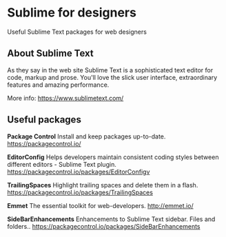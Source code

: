 # Sublime for designers
Useful Sublime Text packages for web designers

## About Sublime Text
As they say in the web site Sublime Text is a sophisticated text editor for code, markup and prose.
You'll love the slick user interface, extraordinary features and amazing performance.

More info: https://www.sublimetext.com/

## Useful packages

**Package Control**
Install and keep packages up-to-date.
https://packagecontrol.io/

**EditorConfig**
Helps developers maintain consistent coding styles between different editors - Sublime Text plugin.
https://packagecontrol.io/packages/EditorConfigv

**TrailingSpaces**
Highlight trailing spaces and delete them in a flash.
https://packagecontrol.io/packages/TrailingSpaces

**Emmet**
The essential toolkit for web-developers.
http://emmet.io/

**SideBarEnhancements**
Enhancements to Sublime Text sidebar. Files and folders..
https://packagecontrol.io/packages/SideBarEnhancements

